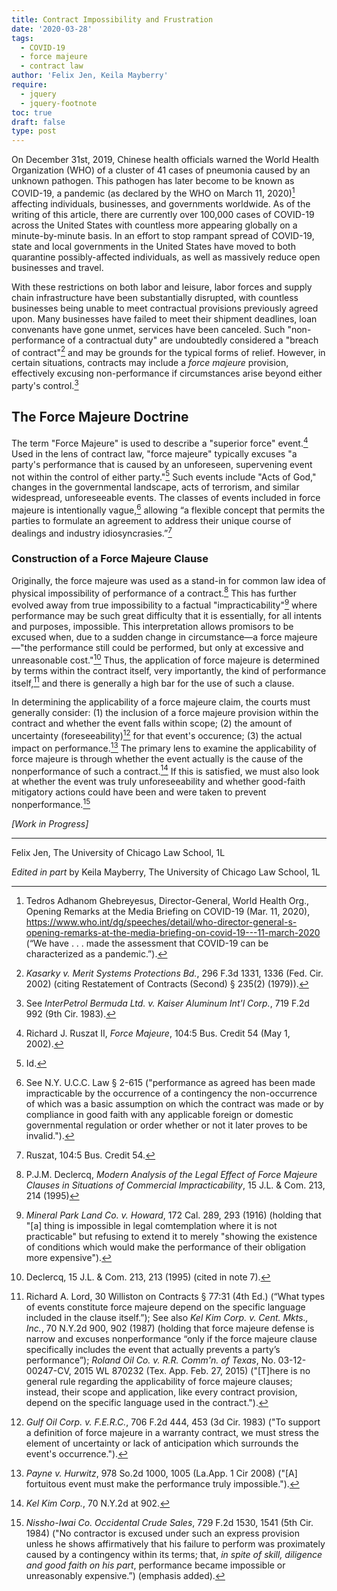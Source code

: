 ```yaml
---
title: Contract Impossibility and Frustration
date: '2020-03-28'
tags:
  - COVID-19
  - force majeure
  - contract law
author: 'Felix Jen, Keila Mayberry'
require:
  - jquery
  - jquery-footnote
toc: true
draft: false
type: post
---
```

On December 31st, 2019, Chinese health officials warned the World Health Organization (WHO) of a cluster of 41 cases of pneumonia caused by an unknown pathogen. This pathogen has later become to be known as COVID-19, a pandemic (as declared by the WHO on March 11, 2020)[^test] affecting individuals, businesses, and governments worldwide. As of the writing of this article, there are currently over 100,000 cases of COVID-19 across the United States with countless more appearing globally on a minute-by-minute basis. In an effort to stop rampant spread of COVID-19, state and local governments in the United States have moved to both quarantine possibly-affected individuals, as well as massively reduce open businesses and travel.

With these restrictions on both labor and leisure, labor forces and supply chain infrastructure have been substantially disrupted, with countless businesses being unable to meet contractual provisions previously agreed upon. Many businesses have failed to meet their shipment deadlines, loan convenants have gone unmet, services have been canceled. Such "non-performance of a contractual duty" are undoubtedly considered a "breach of contract"[^2] and may be grounds for the typical forms of relief. However, in certain situations, contracts may include a _force majeure_ provision, effectively excusing non-performance if circumstances arise beyond either party's control.[^3]



## The Force Majeure Doctrine

The term "Force Majeure" is used to describe a "superior force" event.[^4] Used in the lens of contract law, "force majeure" typically excuses "a party's performance that is caused by an unforeseen, supervening event not within the control of either party."[^5] Such events include "Acts of God," changes in the governmental landscape, acts of terrorism, and similar widespread, unforeseeable events. The classes of events included in force majeure is intentionally vague,[^6] allowing “a flexible concept that permits the parties to formulate an agreement to address their unique course of dealings and industry idiosyncrasies.”[^7]

### Construction of a Force Majeure Clause

Originally, the force majeure was used as a stand-in for common law idea of physical impossibility of performance of a contract.[^8] This has further evolved away from true impossibility to a factual "impracticability"[^9] where performance may be such great difficulty that it is essentially, for all intents and purposes, impossible. This interpretation allows promisors to be excused when, due to a sudden change in circumstance—a force majeure—"the performance still could be performed, but only at excessive and unreasonable cost."[^10] Thus, the application of force majeure is determined by terms within the contract itself, very importantly, the kind of performance itself,[^11] and there is generally a high bar for the use of such a clause. 

In determining the applicability of a force majeure claim, the courts must generally consider: (1) the inclusion of a force majeure provision within the contract and whether the event falls within scope; (2) the amount of uncertainty (foreseeability)[^12] for that event's occurence; (3) the actual impact on performance.[^13] The primary lens to examine the applicability of force majeure is through whether the event actually is the cause of the nonperformance of such a contract.[^14] If this is satisfied, we must also look at whether the event was truly unforeseeability and whether good-faith mitigatory actions could have been and were taken to prevent nonperformance.[^15] 

_[Work in Progress]_

- - -

Felix Jen, The University of Chicago Law School, 1L

_Edited in part_ by Keila Mayberry, The University of Chicago Law School, 1L

[^test]: Tedros Adhanom Ghebreyesus, Director-General, World Health Org., Opening Remarks at the Media Briefing on COVID-19 (Mar. 11, 2020), https://www.who.int/dg/speeches/detail/who-director-general-s-opening-remarks-at-the-media-briefing-on-covid-19---11-march-2020 (“We have . . . made the assessment that COVID-19 can be characterized as a pandemic.”).
[^2]: _Kasarky v. Merit Systems Protections Bd._, 296 F.3d 1331, 1336 (Fed. Cir. 2002) (citing <span class="small-caps">Restatement of Contracts (Second) </span> § 235(2) (1979)).
[^3]: See _InterPetrol Bermuda Ltd. v. Kaiser Aluminum Int'l Corp._, 719 F.2d 992 (9th Cir. 1983).
[^4]: Richard J. Ruszat II, _Force Majeure_, 104:5 Bus. Credit 54 (May 1, 2002).
[^5]: Id.
[^6]: See N.Y. U.C.C. Law § 2-615 ("performance as agreed has been made impracticable by the occurrence of a contingency the non-occurrence of which was a basic assumption on which the contract was made or by compliance in good faith with any applicable foreign or domestic governmental regulation or order whether or not it later proves to be invalid.").
[^7]: Ruszat, 104:5 Bus. Credit 54.
[^8]: P.J.M. Declercq, _Modern Analysis of the Legal Effect of Force Majeure Clauses in Situations of Commercial Impracticability_, 15 J.L. & Com. 213, 214 (1995)
[^9]: _Mineral Park Land Co. v. Howard_, 172 Cal. 289, 293 (1916) (holding that "[a] thing is impossible in legal comtemplation where it is not practicable" but refusing to extend it to merely "showing the existence of conditions which would make the performance of their obligation more expensive").
[^10]: Declercq, 15 J.L. & Com. 213, 213 (1995) (cited in note 7).
[^11]: Richard A. Lord, 30 Williston on Contracts § 77:31 (4th Ed.) (“What types of events constitute force majeure depend on the specific language included in the clause itself.”); See also _Kel Kim Corp. v. Cent. Mkts., Inc._, 70 N.Y.2d 900, 902 (1987) (holding that force majeure defense is narrow and excuses nonperformance “only if the force majeure clause specifically includes the event that actually prevents a party’s performance”); _Roland Oil Co. v. R.R. Comm'n. of Texas_, No. 03-12-00247-CV, 2015 WL 870232 (Tex. App. Feb. 27, 2015) ("[T]here is no general rule regarding the applicability of force majeure clauses; instead, their scope and application, like every contract provision, depend on the specific language used in the contract.").
[^12]: _Gulf Oil Corp. v. F.E.R.C._, 706 F.2d 444, 453 (3d Cir. 1983) ("To support a definition of force majeure in a warranty contract, we must stress the element of uncertainty or lack of anticipation which surrounds the event's occurrence.").
[^13]: _Payne v. Hurwitz_, 978 So.2d 1000, 1005 (La.App. 1 Cir 2008) ("[A] fortuitous event must make the performance truly impossible.").
[^14]: _Kel Kim Corp._, 70 N.Y.2d at 902.
[^15]: _Nissho-Iwai Co. Occidental Crude Sales_, 729 F.2d 1530, 1541 (5th Cir. 1984) ("No contractor is excused under such an express provision unless he shows affirmatively that his failure to perform was proximately caused by a contingency within its terms; that, _in spite of skill, diligence and good faith on his part_, performance became impossible or unreasonably expensive.”) (emphasis added).
